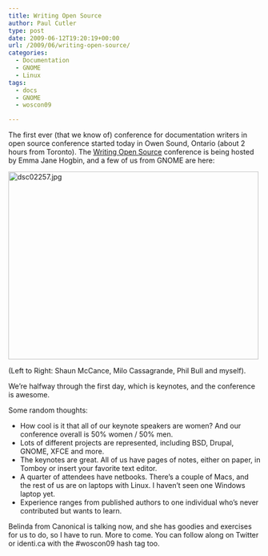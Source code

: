 ```yaml
---
title: Writing Open Source
author: Paul Cutler
type: post
date: 2009-06-12T19:20:19+00:00
url: /2009/06/writing-open-source/
categories:
  - Documentation
  - GNOME
  - Linux
tags:
  - docs
  - GNOME
  - woscon09

---
```

The first ever (that we know of) conference for documentation writers in open source conference started today in Owen Sound, Ontario (about 2 hours from Toronto). The [Writing Open Source][1] conference is being hosted by Emma Jane Hogbin, and a few of us from GNOME are here:

[<img src="https://i1.wp.com/farm3.static.flickr.com/2424/3619668862_8966107a3b.jpg?resize=500%2C375" width="500" height="375" alt="dsc02257.jpg" data-recalc-dims="1" />][2]

(Left to Right: Shaun McCance, Milo Cassagrande, Phil Bull and myself).

We&#8217;re halfway through the first day, which is keynotes, and the conference is awesome.

Some random thoughts:

  * How cool is it that all of our keynote speakers are women? And our conference overall is 50% women / 50% men.
  * Lots of different projects are represented, including BSD, Drupal, GNOME, XFCE and more.
  * The keynotes are great. All of us have pages of notes, either on paper, in Tomboy or insert your favorite text editor.
  * A quarter of attendees have netbooks. There&#8217;s a couple of Macs, and the rest of us are on laptops with Linux. I haven&#8217;t seen one Windows laptop yet.
  * Experience ranges from published authors to one individual who&#8217;s never contributed but wants to learn.

Belinda from Canonical is talking now, and she has goodies and exercises for us to do, so I have to run. More to come. You can follow along on Twitter or identi.ca with the #woscon09 hash tag too.

 [1]: http://www.writingopensource.com
 [2]: http://www.flickr.com/photos/silwenae/3619668862/ "dsc02257.jpg by silwenae, on Flickr"
